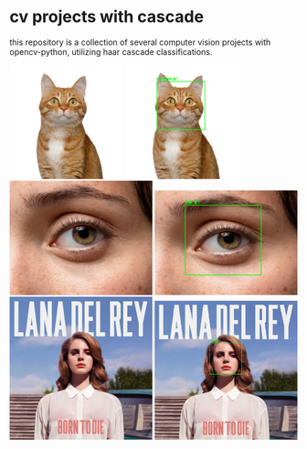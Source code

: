 # cv projects with cascade

this repository is a collection of several computer vision projects with opencv-python, utilizing haar cascade classifications.

<img src='assets/cats1.jpg' width=200>
<img src='output/cats1output.png' width=200>
<br />
<img src='assets/eyes2.jpg' width=250>
<img src='output/eyes2output.png' width=250>
<br />
<img src='assets/face2.jpg' width=250>
<img src='output/face2output.png' width=250 >
